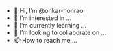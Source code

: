 - 👋 Hi, I’m @onkar-honrao
- 👀 I’m interested in ...
- 🌱 I’m currently learning ...
- 💞️ I’m looking to collaborate on ...
- 📫 How to reach me ...

<!---
onkar-honrao/onkar-honrao is a ✨ special ✨ repository because its `README.md` (this file) appears on your GitHub profile.
You can click the Preview link to take a look at your changes.
--->
